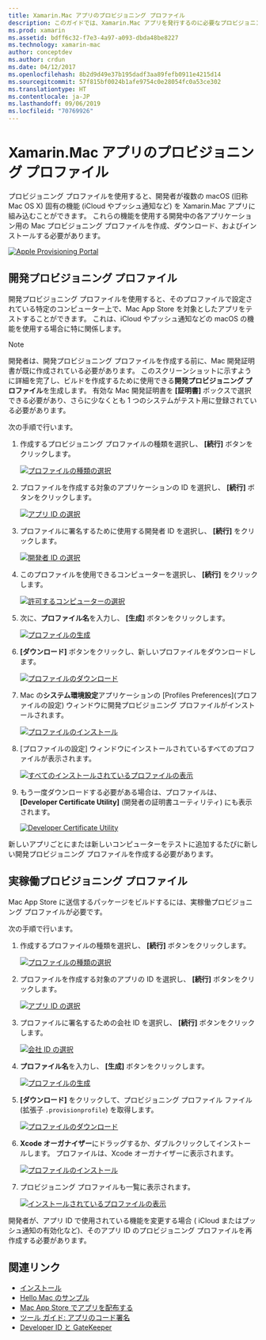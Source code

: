 ```yaml
---
title: Xamarin.Mac アプリのプロビジョニング プロファイル
description: このガイドでは、Xamarin.Mac アプリを発行するのに必要なプロビジョニング プロファイルを作成する手順について説明します。
ms.prod: xamarin
ms.assetid: bdff6c32-f7e3-4a97-a093-dbda48be8227
ms.technology: xamarin-mac
author: conceptdev
ms.author: crdun
ms.date: 04/12/2017
ms.openlocfilehash: 8b2d9d49e37b195dadf3aa89fefb0911e4215d14
ms.sourcegitcommit: 57f815bf0024b1afe9754c0e28054fc0a53ce302
ms.translationtype: HT
ms.contentlocale: ja-JP
ms.lasthandoff: 09/06/2019
ms.locfileid: "70769926"
---
```

# <a name="provisioning-profiles-for-xamarinmac-apps"></a>Xamarin.Mac アプリのプロビジョニング プロファイル

プロビジョニング プロファイルを使用すると、開発者が複数の macOS (旧称 Mac OS X) 固有の機能 (iCloud やプッシュ通知など) を Xamarin.Mac アプリに組み込むことができます。 これらの機能を使用する開発中の各アプリケーション用の Mac プロビジョニング プロファイルを作成、ダウンロード、およびインストールする必要があります。

[![](profiles-images/certif13.png "Apple Provisioning Portal")](profiles-images/certif13.png#lightbox)

<a name="Development_Provisioning_Profile" />

## <a name="development-provisioning-profile"></a>開発プロビジョニング プロファイル

開発プロビジョニング プロファイルを使用すると、そのプロファイルで設定されている特定のコンピューター上で、Mac App Store を対象としたアプリをテストすることができます。 これは、iCloud やプッシュ通知などの macOS の機能を使用する場合に特に関係します。

> [!NOTE]
> 開発者は、開発プロビジョニング プロファイルを作成する前に、Mac 開発証明書が既に作成されている必要があります。 このスクリーンショットに示すように詳細を完了し、ビルドを作成するために使用できる**開発プロビジョニング プロファイル**を生成します。 有効な Mac 開発証明書を **[証明書]** ボックスで選択できる必要があり、さらに少なくとも 1 つのシステムがテスト用に登録されている必要があります。

次の手順で行います。

1. 作成するプロビジョニング プロファイルの種類を選択し、 **[続行]** ボタンをクリックします。 

    [![](profiles-images/certif14.png "プロファイルの種類の選択")](profiles-images/certif14.png#lightbox)
2. プロファイルを作成する対象のアプリケーションの ID を選択し、 **[続行]** ボタンをクリックします。 

    [![](profiles-images/certif15.png "アプリ ID の選択")](profiles-images/certif15.png#lightbox)
3. プロファイルに署名するために使用する開発者 ID を選択し、 **[続行]** をクリックします。 

    [![](profiles-images/certif16.png "開発者 ID の選択")](profiles-images/certif16.png#lightbox)
4. このプロファイルを使用できるコンピューターを選択し、 **[続行]** をクリックします。 

    [![](profiles-images/certif17.png "許可するコンピューターの選択")](profiles-images/certif17.png#lightbox)
5. 次に、**プロファイル名**を入力し、 **[生成]** ボタンをクリックします。 

    [![](profiles-images/certif18.png "プロファイルの生成")](profiles-images/certif18.png#lightbox)
6. **[ダウンロード]** ボタンをクリックし、新しいプロファイルをダウンロードします。 

    [![](profiles-images/certif19.png "プロファイルのダウンロード")](profiles-images/certif19.png#lightbox)
7. Mac の**システム環境設定**アプリケーションの [Profiles Preferences]\(プロファイルの設定\) ウィンドウに開発プロビジョニング プロファイルがインストールされます。 

    [![](profiles-images/certif20.png "プロファイルのインストール")](profiles-images/certif20.png#lightbox)
8. [プロファイルの設定] ウィンドウにインストールされているすべてのプロファイルが表示されます。 

    [![](profiles-images/image47.png "すべてのインストールされているプロファイルの表示")](profiles-images/image47.png#lightbox)
9. もう一度ダウンロードする必要がある場合は、プロファイルは、 **[Developer Certificate Utility]** \(開発者の証明書ユーティリティ\) にも表示されます。 

    [![](profiles-images/image48.png "Developer Certificate Utility")](profiles-images/image48.png#lightbox)

新しいアプリごとにまたは新しいコンピューターをテストに追加するたびに新しい開発プロビジョニング プロファイルを作成する必要があります。

<a name="Production_Provisioning_Profile" />

## <a name="production-provisioning-profile"></a>実稼働プロビジョニング プロファイル

Mac App Store に送信するパッケージをビルドするには、実稼働プロビジョニング プロファイルが必要です。

次の手順で行います。

1. 作成するプロファイルの種類を選択し、 **[続行]** ボタンをクリックします。 

    [![](profiles-images/certif21.png "プロファイルの種類の選択")](profiles-images/certif21.png#lightbox)
2. プロファイルを作成する対象のアプリの ID を選択し、 **[続行]** ボタンをクリックします。 

    [![](profiles-images/certif15.png "アプリ ID の選択")](profiles-images/certif15.png#lightbox)
3. プロファイルに署名するための会社 ID を選択し、 **[続行]** ボタンをクリックします。 

    [![](profiles-images/certif23.png "会社 ID の選択")](profiles-images/certif23.png#lightbox)
4. **プロファイル名**を入力し、 **[生成]** ボタンをクリックします。 

    [![](profiles-images/certif24.png "プロファイルの生成")](profiles-images/certif24.png#lightbox)
5. **[ダウンロード]** をクリックして、プロビジョニング プロファイル ファイル (拡張子 `.provisionprofile`) を取得します。 

    [![](profiles-images/certif25.png "プロファイルのダウンロード")](profiles-images/certif25.png#lightbox)
6. **Xcode オーガナイザー**にドラッグするか、ダブルクリックしてインストールします。 プロファイルは、Xcode オーガナイザーに表示されます。 

    [![](profiles-images/image51.png "プロファイルのインストール")](profiles-images/image51.png#lightbox)
7. プロビジョニング プロファイルも一覧に表示されます。 

    [![](profiles-images/certif26.png "インストールされているプロファイルの表示")](profiles-images/certif26.png#lightbox)

開発者が、アプリ ID で使用されている機能を変更する場合 ( iCloud またはプッシュ通知の有効化など)、そのアプリ ID のプロビジョニング プロファイルを再作成する必要があります。

## <a name="related-links"></a>関連リンク

- [インストール](~//mac/get-started/installation.md)
- [Hello Mac のサンプル](~//mac/get-started/hello-mac.md)
- [Mac App Store でアプリを配布する](https://developer.apple.com/devcenter/mac/checklist/)
- [ツール ガイド: アプリのコード署名](https://developer.apple.com/library/mac/#documentation/ToolsLanguages/Conceptual/OSXWorkflowGuide/CodeSigning/CodeSigning.html)
- [Developer ID と GateKeeper](https://developer.apple.com/resources/developer-id/)
